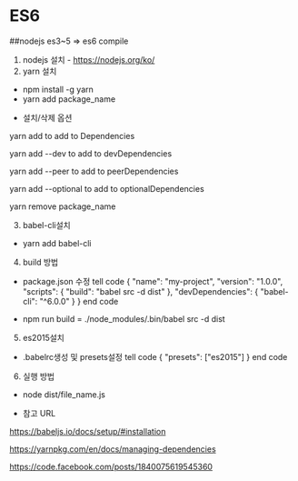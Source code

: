 # ES6

##nodejs es3~5 => es6 compile
1. nodejs 설치 - https://nodejs.org/ko/
2. yarn 설치
 - npm install -g yarn
 - yarn add package_name

 * 설치/삭제 옵션

 yarn add to add to Dependencies

 yarn add --dev to add to devDependencies

 yarn add --peer to add to peerDependencies

 yarn add --optional to add to optionalDependencies

 yarn remove package_name

3. babel-cli설치
 - yarn add babel-cli

4. build 방법
 - package.json 수정
    tell code
    {
        "name": "my-project",
        "version": "1.0.0",
       "scripts": {
           "build": "babel src -d dist"
        },
        "devDependencies": {
            "babel-cli": "^6.0.0"
        }
    }
    end code

 - npm run build
   = ./node_modules/.bin/babel src -d dist

5. es2015설치

 - .babelrc생성 및 presets설정
    tell code
    {
        "presets": ["es2015"]
    }
    end code

6. 실행 방법
 - node dist/file_name.js

* 참고 URL

https://babeljs.io/docs/setup/#installation

https://yarnpkg.com/en/docs/managing-dependencies

https://code.facebook.com/posts/1840075619545360


